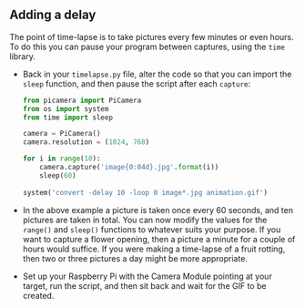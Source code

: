 ## Adding a delay

The point of time-lapse is to take pictures every few minutes or even hours. To do this you can pause your program between captures, using the `time` library.

- Back in your `timelapse.py` file, alter the code so that you can import the `sleep` function, and then pause the script after each `capture`:

	``` python
	from picamera import PiCamera
	from os import system
	from time import sleep
	
	camera = PiCamera()
	camera.resolution = (1024, 768)
	
	for i in range(10):
		camera.capture('image{0:04d}.jpg'.format(i))
		sleep(60)
		
	system('convert -delay 10 -loop 0 image*.jpg animation.gif')
	```

- In the above example a picture is taken once every 60 seconds, and ten pictures are taken in total. You can now modify the values for the `range()` and `sleep()` functions to whatever suits your purpose. If you want to capture a flower opening, then a picture a minute for a couple of hours would suffice. If you were making a time-lapse of a fruit rotting, then two or three pictures a day might be more appropriate.

- Set up your Raspberry Pi with the Camera Module pointing at your target, run the script, and then sit back and wait for the GIF to be created.

